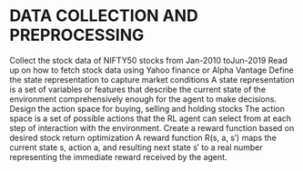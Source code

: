 # DATA COLLECTION AND PREPROCESSING

Collect the stock data of NIFTY50 stocks from Jan-2010 toJun-2019
Read up on how to fetch stock data using Yahoo finance or
Alpha Vantage
Define the state representation to capture market conditions
A state representation is a set of variables or features that
describe the current state of the environment comprehensively
enough for the agent to make decisions.
Design the action space for buying, selling and holding stocks
The action space is a set of possible actions that the RL agent
can select from at each step of interaction with the
environment.
Create a reward function based on desired stock return
optimization
A reward function R(s, a, s′) maps the current state s, action a,
and resulting next state s′ to a real number representing the
immediate reward received by the agent.
